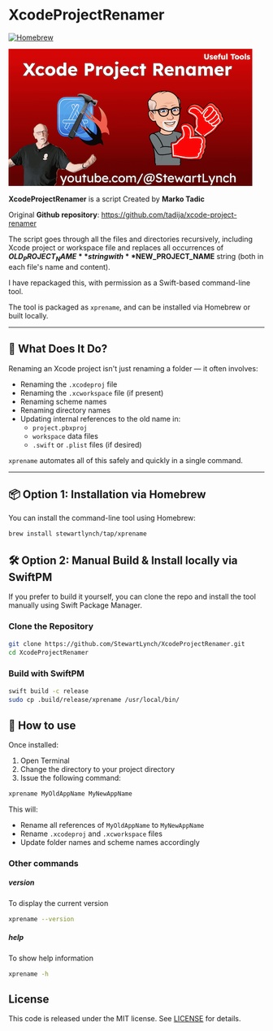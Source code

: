 # XcodeProjectRenamer

[![Homebrew](https://img.shields.io/badge/install%20with-homebrew-29aadb.svg?logo=homebrew)](https://github.com/StewartLynch/homebrew-tap/blob/main/Formula/xprename.rb)

![Thumbnail](assets/Thumbnail.png)

 **XcodeProjectRenamer** is a script Created by **Marko Tadic**

Original **Github repository**: https://github.com/tadija/xcode-project-renamer

The script goes through all the files and directories recursively, including Xcode project or workspace file and replaces all occurrences of **$OLD_PROJECT_NAME** string with **$NEW_PROJECT_NAME** string (both in each file's name and content).

I have repackaged this, with permission as a  Swift-based command-line tool.

The tool is packaged as `xprename`, and can be installed via Homebrew or built locally.

---

## 🚀 What Does It Do?

Renaming an Xcode project isn't just renaming a folder — it often involves:

- Renaming the `.xcodeproj` file  
- Renaming the `.xcworkspace` file (if present)  
- Renaming scheme names  
- Renaming directory names  
- Updating internal references to the old name in:
  - `project.pbxproj`
  - `workspace` data files
  - `.swift` or `.plist` files (if desired)

`xprename` automates all of this safely and quickly in a single command.

---

## 📦 Option 1: Installation via Homebrew

You can install the command-line tool using Homebrew:

```bash
brew install stewartlynch/tap/xprename
```

## 🛠 Option 2: Manual Build & Install locally via SwiftPM

If you prefer to build it yourself, you can clone the repo and install the tool manually using Swift Package Manager.

### Clone the Repository

```bash
git clone https://github.com/StewartLynch/XcodeProjectRenamer.git
cd XcodeProjectRenamer
```

### Build with SwiftPM

```bash
swift build -c release
sudo cp .build/release/xprename /usr/local/bin/
```

## 🧪 How to use
Once installed:
1. Open Terminal
2. Change the directory to your project directory
3. Issue the following command:
```bash
xprename MyOldAppName MyNewAppName
```

This will:
- Rename all references of `MyOldAppName` to `MyNewAppName`
- Rename `.xcodeproj` and `.xcworkspace` files
- Update folder names and scheme names accordingly

### Other commands

##### version

To display the current version

```bash
xprename --version
```

##### help

To show help information

```bash
xprename -h
```

## License

This code is released under the MIT license. See [LICENSE](LICENSE) for details.
